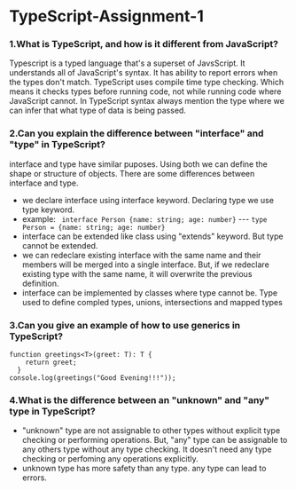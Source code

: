 # TypeScript-Assignment-1

### 1.What is TypeScript, and how is it different from JavaScript?
Typescript is a typed language that's a superset of JavsScript. It understands all of JavaScript's syntax. It has ability to report errors when the types don't match.
TypeScript uses compile time type checking. Which means it checks types before running code, not while running code where JavaScript cannot. In TypeScript syntax always mention the type where we can infer that what type of data is being passed. 

### 2.Can you explain the difference between "interface" and "type" in TypeScript?
interface and type have similar puposes. Using both we can define the shape or structure of objects. There are some differences between interface and type.
* we declare interface using interface keyword. Declaring type we use type keyword.
* example: ``` interface Person {name: string; age: number}``` --- ```type Person = {name: string; age: number}```
* interface can be extended like class using "extends" keyword. But type cannot be extended.
* we can redeclare existing interface with the same name and their members will be merged into a single interface. But, if we redeclare existing type with the same name, it will overwrite the previous definition.
* interface can be implemented by classes where type cannot be. Type used to define compled types, unions, intersections and mapped types

### 3.Can you give an example of how to use generics in TypeScript?
```
function greetings<T>(greet: T): T {
    return greet;
  }
console.log(greetings("Good Evening!!!"));
```  
### 4.What is the difference between an "unknown" and "any" type in TypeScript?
* "unknown" type are not assignable to other types without explicit type checking or performing operations. But, "any" type can be assignable to any others type without any type checking. It doesn't need any type checking or perfoming any operations explicitly.
* unknown type has more safety than any type. any type can lead to errors. 

  
